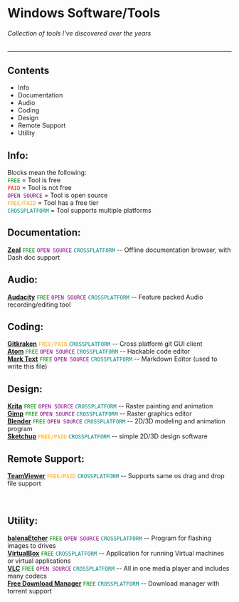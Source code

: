 # Windows Software/Tools

###### Collection of tools I've discovered over the years

---

## Contents <br/>

* Info
* Documentation
* Audio
* Coding
* Design
* Remote Support
* Utility

## Info: <br/>

Blocks mean the following: <br/>
<span style="color:GREEN">`FREE` </span> = Tool is free <br/>
<span style="color:RED">`PAID` </span> = Tool is not free <br/>
<span style="color:PURPLE">`OPEN SOURCE` </span> = Tool is open source <br/>
<span style="color:ORANGE">`FREE/PAID` </span> = Tool has a free tier <br/>
<span style="color:TEAL">`CROSSPLATFORM` </span> = Tool supports multiple platforms<br/>

## Documentation: <br/>

**[Zeal](https://zealdocs.org/)**
<span style="color:green">`FREE`</span>
<span style="color:PURPLE">`OPEN SOURCE` </span>
<span style="color:TEAL">`CROSSPLATFORM` </span>
-- Offline documentation browser, with Dash doc support <br/>

## Audio: <br/>

**[Audacity](https://www.audacityteam.org/)**
<span style="color:green">`FREE`</span>
<span style="color:PURPLE">`OPEN SOURCE` </span>
<span style="color:TEAL">`CROSSPLATFORM` </span>
-- Feature packed Audio recording/editing tool <br/>

## Coding: <br/>

**[Gitkraken](https://www.gitkraken.com/)**
<span style="color:ORANGE">`FREE/PAID` </span>
<span style="color:TEAL">`CROSSPLATFORM` </span>
-- Cross platform git GUI client <br/>
**[Atom](https://atom.io/)**
<span style="color:GREEN">`FREE` </span>
<span style="color:PURPLE">`OPEN SOURCE` </span>
<span style="color:TEAL">`CROSSPLATFORM` </span>
-- Hackable code editor <br/>
**[Mark Text](https://github.com/marktext/marktext)**
<span style="color:GREEN">`FREE` </span>
<span style="color:PURPLE">`OPEN SOURCE` </span>
<span style="color:TEAL">`CROSSPLATFORM` </span>
-- Markdown Editor (used to write this file)<br/>

## Design: <br/>

**[Krita](https://krita.org/en/)**
<span style="color:green">`FREE`</span>
<span style="color:PURPLE">`OPEN SOURCE` </span>
<span style="color:TEAL">`CROSSPLATFORM` </span>
-- Raster painting and animation <br/>
**[Gimp](https://www.gimp.org/)**
<span style="color:green">`FREE`</span>
<span style="color:PURPLE">`OPEN SOURCE` </span>
<span style="color:TEAL">`CROSSPLATFORM` </span>
-- Raster graphics editor <br/>
**[Blender](https://www.blender.org/)**
<span style="color:green">`FREE`</span>
<span style="color:PURPLE">`OPEN SOURCE` </span>
<span style="color:TEAL">`CROSSPLATFORM` </span>
-- 2D/3D modeling and animation program <br/>
**[Sketchup](https://www.sketchup.com/)**
<span style="color:ORANGE">`FREE/PAID` </span>
<span style="color:TEAL">`CROSSPLATFORM` </span>
-- simple 2D/3D design software<br/>

## Remote Support: <br/>

**[TeamViewer](https://www.teamviewer.com/en--us/)**
<span style="color:ORANGE">`FREE/PAID` </span>
<span style="color:TEAL">`CROSSPLATFORM` </span>
-- Supports same os drag and drop file support <br/>
[]() <br/>
[]() <br/>

## Utility: <br/>

**[balenaEtcher](https://www.balena.io/etcher/)**
<span style="color:green">`FREE`</span>
<span style="color:PURPLE">`OPEN SOURCE` </span>
<span style="color:TEAL">`CROSSPLATFORM` </span>
-- Program for flashing images to drives <br/>
**[VirtualBox](https://www.virtualbox.org/)**
<span style="color:green">`FREE`</span>
<span style="color:TEAL">`CROSSPLATFORM` </span>
-- Application for running Virtual machines or virtual applications <br/>
**[VLC](https://www.videolan.org/vlc/index.html)**
<span style="color:green">`FREE`</span>
<span style="color:PURPLE">`OPEN SOURCE` </span>
<span style="color:TEAL">`CROSSPLATFORM` </span>
-- All in one media player and includes many codecs <br/>
**[Free Download Manager](https://www.freedownloadmanager.org/)**
<span style="color:green">`FREE`</span>
<span style="color:TEAL">`CROSSPLATFORM` </span>
-- Download manager with torrent support <br/>